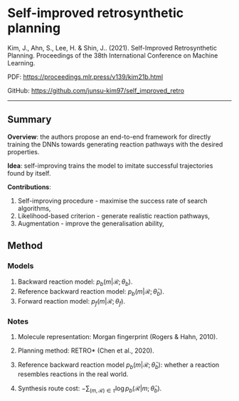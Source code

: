 # Self-improved retrosynthetic planning

Kim, J., Ahn, S., Lee, H. &amp; Shin, J.. (2021). Self-Improved Retrosynthetic Planning. Proceedings of the 38th International Conference on Machine Learning.

PDF: https://proceedings.mlr.press/v139/kim21b.html

GitHub: https://github.com/junsu-kim97/self_improved_retro

---

## Summary

**Overview**: the authors propose an end-to-end framework for directly training the DNNs towards generating reaction pathways with the desired properties.

**Idea**: self-improving trains the model to imitate successful trajectories found by itself.

**Contributions**: 
1. Self-improving procedure - maximise the success rate of search algorithms,
2. Likelihood-based criterion - generate realistic reaction pathways,
3. Augmentation - improve the generalisation ability,

## Method

### Models

1. Backward reaction model: $p_b(m | \mathcal{R}; \theta_b)$.
2. Reference backward reaction model: $p_b(m | \mathcal{R}; \bar{\theta}_b)$.
3. Forward reaction model: $p_f(m | \mathcal{R}; \theta_f)$.

### Notes

1. Molecule representation: Morgan fingerprint (Rogers & Hahn, 2010).

2. Planning method: RETRO* (Chen et al., 2020).

3. Reference backward reaction model $p_b(m | \mathcal{R}; \bar{\theta}_b)$: whether a reaction resembles reactions in the real world.

4. Synthesis route cost: $-\sum_{(m, \mathcal{R}) \in \tau} \log p_b(\mathcal{R} | m; \bar{\theta}_b)$.
